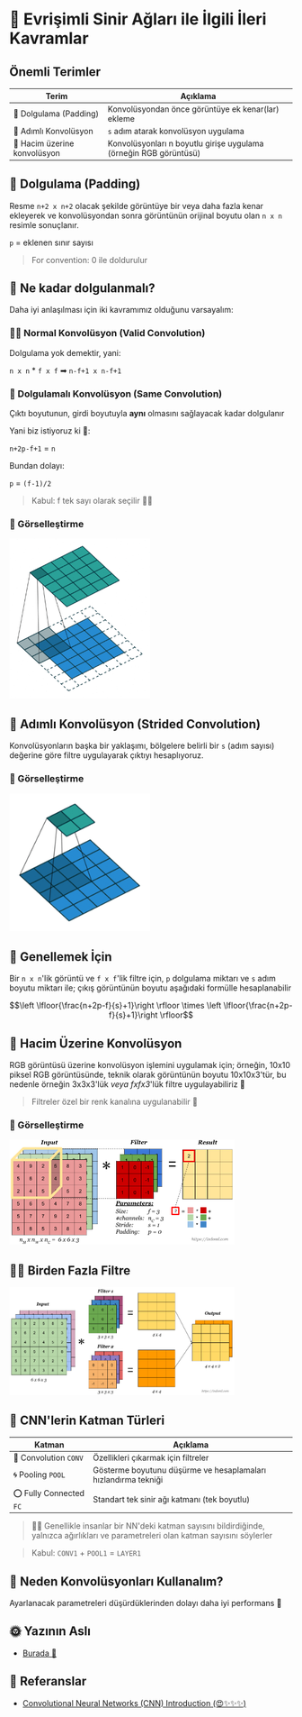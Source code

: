 # 🌟 Evrişimli Sinir Ağları ile İlgili İleri Kavramlar

## Önemli Terimler
| Terim               | Açıklama      |
| ------------------- |---------------|
| 🔷 Dolgulama (Padding) | Konvolüsyondan önce görüntüye ek kenar(lar) ekleme  |
| 🌠 Adımlı Konvolüsyon | `s` adım atarak konvolüsyon uygulama |
| 🏐 Hacim üzerine konvolüsyon | Konvolüsyonları n boyutlu girişe uygulama (örneğin RGB görüntüsü) |

## 🙌 Dolgulama (Padding)
Resme `n+2 x n+2` olacak şekilde görüntüye bir veya daha fazla kenar ekleyerek ve konvolüsyondan sonra görüntünün orijinal boyutu olan `n x n` resimle sonuçlanır.

`p` = eklenen sınır sayısı

> For convention: 0 ile doldurulur

## 🤔 Ne kadar dolgulanmalı?
Daha iyi anlaşılması için iki kavramımız olduğunu varsayalım:

### 🕵️‍♀️ Normal Konvolüsyon (Valid Convolution)
Dolgulama yok demektir, yani:

`n x n`  *  `f x f`  ➡  `n-f+1 x n-f+1`

### 🥽 Dolgulamalı Konvolüsyon (Same Convolution)
Çıktı boyutunun, girdi boyutuyla **aynı** olmasını sağlayacak kadar dolgulanır

Yani biz istiyoruz ki 🧐: 

`n+2p-f+1` = `n`

Bundan dolayı:

`p` = `(f-1)/2`

> Kabul: f tek sayı olarak seçilir 👩‍🚀


### 👀 Görselleştirme
<img src="../res/Conv.gif" width="250"  />


## 🔢 Adımlı Konvolüsyon (Strided Convolution)
Konvolüsyonların başka bir yaklaşımı, bölgelere belirli bir  `s` (adım sayısı) değerine göre filtre uygulayarak çıktıyı hesaplıyoruz. 

### 👀 Görselleştirme
<img src="../res/StridedConv.gif" width="250"  />


## 🤗 Genellemek İçin
Bir `n x n`'lik görüntü ve `f x f`'lik filtre için, `p` dolgulama miktarı ve `s` adım boyutu miktarı ile; çıkış görüntünün boyutu aşağıdaki formülle hesaplanabilir

$$\left \lfloor{\frac{n+2p-f}{s}+1}\right \rfloor \times \left \lfloor{\frac{n+2p-f}{s}+1}\right \rfloor$$

## 🚀 Hacim Üzerine Konvolüsyon
RGB görüntüsü üzerine konvolüsyon işlemini uygulamak için; örneğin, 10x10 piksel RGB görüntüsünde, teknik olarak görüntünün boyutu 10x10x3'tür, bu nedenle örneğin 3x3x3'lük _veya fxfx3_'lük filtre uygulayabiliriz 🤳

> Filtreler özel bir renk kanalına uygulanabilir 🎨

### 👀 Görselleştirme

<img src="../res/ConvVolume.png" width="400"  />

## 🤸‍♀️ Birden Fazla Filtre

<img src="../res/ConvMulti.png" width="400"  />


## 🎨 CNN'lerin Katman Türleri
| Katman               | Açıklama   |
| -------------------- |---------------|
| 💫 Convolution `CONV`   | Özellikleri çıkarmak için filtreler |
| 🌀 Pooling `POOL`       | Gösterme boyutunu düşürme ve hesaplamaları hızlandırma tekniği |
| ⭕ Fully Connected `FC` | Standart tek sinir ağı katmanı (tek boyutlu) |

> 👩‍🏫 Genellikle insanlar bir NN'deki katman sayısını bildirdiğinde, yalnızca ağırlıkları ve parametreleri olan katman sayısını söylerler

> Kabul: `CONV1` + `POOL1` = `LAYER1`

## 🤔 Neden Konvolüsyonları Kullanalım?
Ayarlanacak parametreleri düşürdüklerinden dolayı daha iyi performans 💫

## 🌞 Yazının Aslı
- [Burada 🐾](https://dl.asmaamir.com/3-cnnconcepts/1-commonconcepts-p2)

## 🧐 Referanslar
- [Convolutional Neural Networks (CNN) Introduction (😍✨✨✨)](https://indoml.com/2018/03/07/student-notes-convolutional-neural-networks-cnn-introduction/)